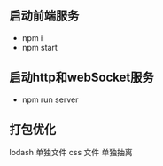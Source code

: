 
## 启动前端服务

- npm i
- npm start

## 启动http和webSocket服务

- npm run server


## 打包优化
  lodash 单独文件
  css 文件 单独抽离